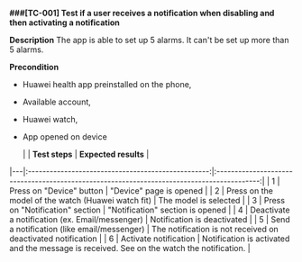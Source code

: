 **###[TC-001] Test if a user receives a notification when disabling and then activating a notification**

**Description**
The app is able to set up 5 alarms. It can't be set up more than 5 alarms.

**Precondition**

- Huawei health app preinstalled on the phone,
- Available account,
- Huawei watch,
- App opened on device

  | | **Test steps** | **Expected results** |

|---|:--------------------------------------------------:|:------------------------------------------------------------------------------------------:|
| 1 | Press on "Device" button | "Device" page is opened |
| 2 | Press on the model of the watch (Huawei watch fit) | The model is selected |
| 3 | Press on "Notification" section | "Notification" section is opened |
| 4 | Deactivate a notification (ex. Email/messenger) | Notification is deactivated |
| 5 | Send a notification (like email/messenger) | The notification is not received on deactivated notification |
| 6 | Activate notification | Notification is activated and the message is received. See on the watch the notification. |
